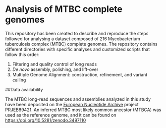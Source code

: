 # Analysis of MTBC complete genomes
This repository has been created to describe and reproduce the steps followed for analysing a dataset composed of 216 Mycobacterium tuberculosis complex (MTBC) complete genomes. The repository contains different directories with specific analyses and customized scripts that follow this order:

1. Filtering and quality control of long reads
2. _De novo_ assembly, polishing, and lift-over
4. Multiple Genome Alignment: construction, refinement, and variant calling


##Data availability

The MTBC long-read sequences and assemblies analyzed in this study have been deposited on the [European Nucleotide Archive](https://www.ebi.ac.uk/ena/browser/home) project PRJEB89421. An inferred MTBC most likely common ancestor (MTBCA) was used as the reference genome, and it can be found on https://doi.org/10.5281/zenodo.3497110
